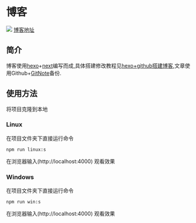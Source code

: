# 博客
[![](https://img.shields.io/apm/l/vim-mode.svg?style=flat)](https://raw.githubusercontent.com/lipses/lipses.github.io/hexo/LICENSE)
[博客地址](https://lipses.github.io)
## 简介
博客使用[hexo](https://hexo.io)+[next](https://theme-next.org/)编写而成,具体搭建修改教程见[hexo+github搭建博客](https://lipses.github.io/share/hexo-establish/),文章使用Github+[GitNote](https://gitnoteapp.com/)备份.
## 使用方法
将项目克隆到本地
### Linux
在项目文件夹下直接运行命令
```
npm run linux:s
```
在浏览器输入(http://localhost:4000) 观看效果
### Windows
在项目文件夹下直接运行命令
```
npm run win:s
```
在浏览器输入(http://localhost:4000) 观看效果
